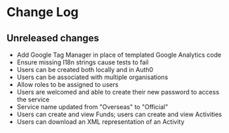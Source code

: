 # Change Log

## Unreleased changes

- Add Google Tag Manager in place of templated Google Analytics code
- Ensure missing I18n strings cause tests to fail
- Users can be created both locally and in Auth0
- Users can be associated with multiple organisations
- Allow roles to be assigned to users
- Users are welcomed and able to create their new password to access the service
- Service name updated from "Overseas" to "Official"
- Users can create and view Funds; users can create and view Activities
- Users can download an XML representation of an Activity
